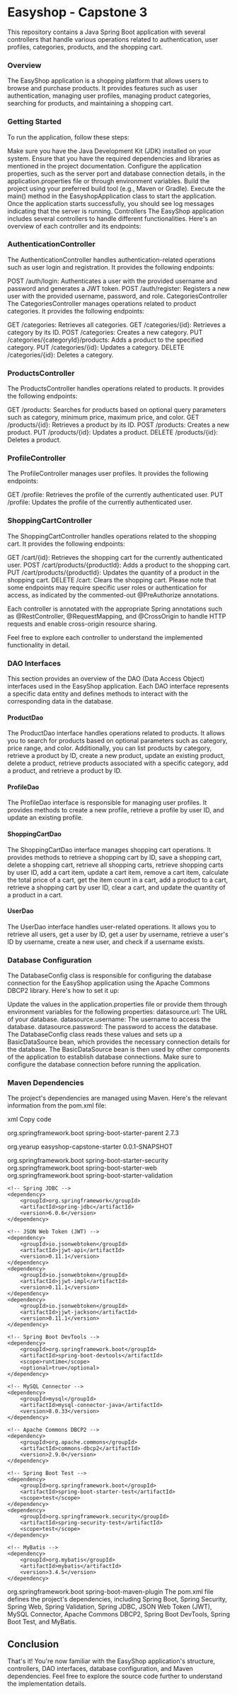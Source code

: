 # Easyshop - Capstone 3
This repository contains a Java Spring Boot application with several controllers that handle various operations related to authentication, user profiles, categories, products, and the shopping cart.




### Overview
The EasyShop application is a shopping platform that allows users to browse and purchase products. It provides features such as user authentication, managing user profiles, managing product categories, searching for products, and maintaining a shopping cart.

### Getting Started
To run the application, follow these steps:

Make sure you have the Java Development Kit (JDK) installed on your system.
Ensure that you have the required dependencies and libraries as mentioned in the project documentation.
Configure the application properties, such as the server port and database connection details, in the application.properties file or through environment variables.
Build the project using your preferred build tool (e.g., Maven or Gradle).
Execute the main() method in the EasyshopApplication class to start the application.
Once the application starts successfully, you should see log messages indicating that the server is running.
Controllers
The EasyShop application includes several controllers to handle different functionalities. Here's an overview of each controller and its endpoints:

### AuthenticationController
The AuthenticationController handles authentication-related operations such as user login and registration. It provides the following endpoints:

POST /auth/login: Authenticates a user with the provided username and password and generates a JWT token.
POST /auth/register: Registers a new user with the provided username, password, and role.
CategoriesController
The CategoriesController manages operations related to product categories. It provides the following endpoints:

GET /categories: Retrieves all categories.
GET /categories/{id}: Retrieves a category by its ID.
POST /categories: Creates a new category.
PUT /categories/{categoryId}/products: Adds a product to the specified category.
PUT /categories/{id}: Updates a category.
DELETE /categories/{id}: Deletes a category.


### ProductsController
The ProductsController handles operations related to products. It provides the following endpoints:

GET /products: Searches for products based on optional query parameters such as category, minimum price, maximum price, and color.
GET /products/{id}: Retrieves a product by its ID.
POST /products: Creates a new product.
PUT /products/{id}: Updates a product.
DELETE /products/{id}: Deletes a product.

### ProfileController
The ProfileController manages user profiles. It provides the following endpoints:

GET /profile: Retrieves the profile of the currently authenticated user.
PUT /profile: Updates the profile of the currently authenticated user.

### ShoppingCartController
The ShoppingCartController handles operations related to the shopping cart. It provides the following endpoints:

GET /cart/{id}: Retrieves the shopping cart for the currently authenticated user.
POST /cart/products/{productId}: Adds a product to the shopping cart.
PUT /cart/products/{productId}: Updates the quantity of a product in the shopping cart.
DELETE /cart: Clears the shopping cart.
Please note that some endpoints may require specific user roles or authentication for access, as indicated by the commented-out @PreAuthorize annotations.

Each controller is annotated with the appropriate Spring annotations such as @RestController, @RequestMapping, and @CrossOrigin to handle HTTP requests and enable cross-origin resource sharing.

Feel free to explore each controller to understand the implemented functionality in detail.

 ### DAO Interfaces
This section provides an overview of the DAO (Data Access Object) interfaces used in the EasyShop application. Each DAO interface represents a specific data entity and defines methods to interact with the corresponding data in the database.

#### ProductDao
The ProductDao interface handles operations related to products. It allows you to search for products based on optional parameters such as category, price range, and color. Additionally, you can list products by category, retrieve a product by ID, create a new product, update an existing product, delete a product, retrieve products associated with a specific category, add a product, and retrieve a product by ID.

#### ProfileDao
The ProfileDao interface is responsible for managing user profiles. It provides methods to create a new profile, retrieve a profile by user ID, and update an existing profile.

#### ShoppingCartDao
The ShoppingCartDao interface manages shopping cart operations. It provides methods to retrieve a shopping cart by ID, save a shopping cart, delete a shopping cart, retrieve all shopping carts, retrieve shopping carts by user ID, add a cart item, update a cart item, remove a cart item, calculate the total price of a cart, get the item count in a cart, add a product to a cart, retrieve a shopping cart by user ID, clear a cart, and update the quantity of a product in a cart.

#### UserDao
The UserDao interface handles user-related operations. It allows you to retrieve all users, get a user by ID, get a user by username, retrieve a user's ID by username, create a new user, and check if a username exists.

### Database Configuration
The DatabaseConfig class is responsible for configuring the database connection for the EasyShop application using the Apache Commons DBCP2 library. Here's how to set it up:

Update the values in the application.properties file or provide them through environment variables for the following properties:
datasource.url: The URL of your database.
datasource.username: The username to access the database.
datasource.password: The password to access the database.
The DatabaseConfig class reads these values and sets up a BasicDataSource bean, which provides the necessary connection details for the database.
The BasicDataSource bean is then used by other components of the application to establish database connections.
Make sure to configure the database connection before running the application.
### Maven Dependencies
The project's dependencies are managed using Maven. Here's the relevant information from the pom.xml file:

xml
Copy code
<!-- Parent -->
<parent>
    <groupId>org.springframework.boot</groupId>
    <artifactId>spring-boot-starter-parent</artifactId>
    <version>2.7.3</version>
    <relativePath/> <!-- lookup parent from repository -->
</parent>

<!-- Project Info -->
<groupId>org.yearup</groupId>
<artifactId>easyshop-capstone-starter</artifactId>
<version>0.0.1-SNAPSHOT</version>

<!-- Dependencies -->
<dependencies>
    <!-- Spring Boot Starter -->
    <dependency>
        <groupId>org.springframework.boot</groupId>
        <artifactId>spring-boot-starter-security</artifactId>
    </dependency>
    <dependency>
        <groupId>org.springframework.boot</groupId>
        <artifactId>spring-boot-starter-web</artifactId>
    </dependency>
    <dependency>
        <groupId>org.springframework.boot</groupId>
        <artifactId>spring-boot-starter-validation</artifactId>
    </dependency>

    <!-- Spring JDBC -->
    <dependency>
        <groupId>org.springframework</groupId>
        <artifactId>spring-jdbc</artifactId>
        <version>6.0.6</version>
    </dependency>
    
    <!-- JSON Web Token (JWT) -->
    <dependency>
        <groupId>io.jsonwebtoken</groupId>
        <artifactId>jjwt-api</artifactId>
        <version>0.11.1</version>
    </dependency>
    <dependency>
        <groupId>io.jsonwebtoken</groupId>
        <artifactId>jjwt-impl</artifactId>
        <version>0.11.1</version>
    </dependency>
    <dependency>
        <groupId>io.jsonwebtoken</groupId>
        <artifactId>jjwt-jackson</artifactId>
        <version>0.11.1</version>
    </dependency>
    
    <!-- Spring Boot DevTools -->
    <dependency>
        <groupId>org.springframework.boot</groupId>
        <artifactId>spring-boot-devtools</artifactId>
        <scope>runtime</scope>
        <optional>true</optional>
    </dependency>
    
    <!-- MySQL Connector -->
    <dependency>
        <groupId>mysql</groupId>
        <artifactId>mysql-connector-java</artifactId>
        <version>8.0.33</version>
    </dependency>
    
    <!-- Apache Commons DBCP2 -->
    <dependency>
        <groupId>org.apache.commons</groupId>
        <artifactId>commons-dbcp2</artifactId>
        <version>2.9.0</version>
    </dependency>
    
    <!-- Spring Boot Test -->
    <dependency>
        <groupId>org.springframework.boot</groupId>
        <artifactId>spring-boot-starter-test</artifactId>
        <scope>test</scope>
    </dependency>
    <dependency>
        <groupId>org.springframework.security</groupId>
        <artifactId>spring-security-test</artifactId>
        <scope>test</scope>
    </dependency>
    
    <!-- MyBatis -->
    <dependency>
        <groupId>org.mybatis</groupId>
        <artifactId>mybatis</artifactId>
        <version>3.4.5</version>
    </dependency>
</dependencies>

<!-- Build Configuration -->
<build>
    <plugins>
        <!-- Spring Boot Maven Plugin -->
        <plugin>
            <groupId>org.springframework.boot</groupId>
            <artifactId>spring-boot-maven-plugin</artifactId>
        </plugin>
    </plugins>
</build>
The pom.xml file defines the project's dependencies, including Spring Boot, Spring Security, Spring Web, Spring Validation, Spring JDBC, JSON Web Token (JWT), MySQL Connector, Apache Commons DBCP2, Spring Boot DevTools, Spring Boot Test, and MyBatis.

## Conclusion
That's it! You're now familiar with the EasyShop application's structure, controllers, DAO interfaces, database configuration, and Maven dependencies. Feel free to explore the source code further to understand the implementation details.




